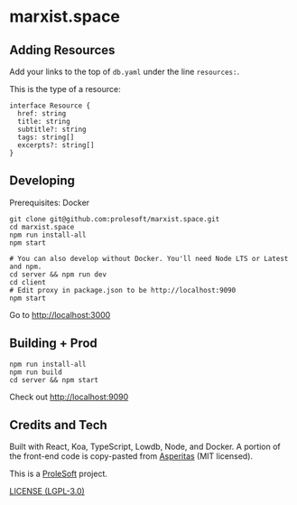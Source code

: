 # marxist.space

## Adding Resources

Add your links to the top of `db.yaml` under the line `resources:`.

This is the type of a resource:

```
interface Resource {
  href: string
  title: string
  subtitle?: string
  tags: string[]
  excerpts?: string[]
}
```

## Developing

Prerequisites: Docker

```shell
git clone git@github.com:prolesoft/marxist.space.git
cd marxist.space
npm run install-all
npm start

# You can also develop without Docker. You'll need Node LTS or Latest and npm.
cd server && npm run dev
cd client
# Edit proxy in package.json to be http://localhost:9090
npm start
```

Go to <http://localhost:3000>

## Building + Prod

```shell
npm run install-all
npm run build
cd server && npm start
```

Check out <http://localhost:9090>

## Credits and Tech

Built with React, Koa, TypeScript, Lowdb, Node, and Docker.
A portion of the front-end code is copy-pasted from
[Asperitas](https://github.com/d11z/asperitas) (MIT licensed).

This is a [ProleSoft](https://prolesoft.github.io) project.

[LICENSE (LGPL-3.0)](./LICENSE.md)
